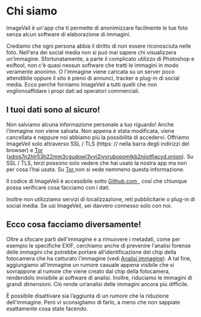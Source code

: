 # Chi siamo
ImageVail è un'app che ti permette di anonimizzare facilmente le tue foto senza alcun software di elaborazione di immagini.

Crediamo che ogni persona abbia il diritto di non essere riconosciuta nelle foto. Nell'era dei social media non si puó mai sapere chi visualizzera un’immagine. Sfortunatamente, a parte il complicato utilizzo di Photoshop e exiftool, non c'è quasi nessun software che tratti le immagini in modo veramente anonimo. O l'immagine viene caricata su un server poco attendibile oppure il sito è pieno di annunci, tracker e plug-in di social media. Ecco perché forniamo ImageVeil a tutti quelli che non voglionoaffidare i propi dati ad operatori commerciali.

## I tuoi dati sono al sicuro!
Non salviamo alcuna informazione personale a tuo riguardo! Anche l’immagine non viene salvata. Non appena è stata modificata, viene cancellata e neppure noi abbiamo piú la possibilitá di accedervi. Offriamo ImageVeil solo attraverso SSL / TLS (https: // nella barra degli indirizzi del browser) e [Tor <i class="fas fa-external-link-alt"></i>](https://www.torproject.org) ([xdnjs7n2hlr53h22mm3cgudowl3vyi2jvvrubopomlkb2njiotfjacyd.onion](http://xdnjs7n2hlr53h22mm3cgudowl3vyi2jvvrubopomlkb2njiotfjacyd.onion)). Su SSL / TLS, terzi possono solo vedere che hai usato la nostra app ma non per cosa l’hai usata. Su [Tor <i class="fas fa-external-link-old"></i>](https://www.torproject.org) non si vede nemmeno questa informazione. 

Il codice di ImageVeil è accessibile sotto [Github.com <i class="fab fa-github"></i>](https://github.com/zoku/image-veil) , cosí che chiunque possa verificare cosa facciamo con i dati. 

Inoltre non utilizziamo servizi di localizzazione, reti pubblicitarie o plug-in di social media. Se usi ImageVeil, sei davvero connesso solo con noi.

## Ecco cosa facciamo diversamente!
Oltre a sfocare parti dell'immagine e a rimuovere i metadati, come per esempio le specifiche EXIF, cerchiamo anche di prevenire l'analisi forense delle immagini che potrebbe portare all’identificazione del chip della fotocamera che ha catturato l'immagine (vedi [Analisi immagine](analisi-immagine)). A tal fine, aggiungiamo all’immagine un rumore casuale appena visibile che si sovrappone al rumore che viene creato dal chip della fotocamera, rendendolo invisibile ai software di analisi. Inoltre, riduciamo le immagini di grandi dimensioni. Ciò rende un’analisi delle immagini ancora piú difficile.

È possibile disattivare sia l’aggiunta di un rumore che la riduzione dell'immagine. Peró vi sconsigliamo di farlo, a meno che non sappiate esattamente cosa state facendo.
